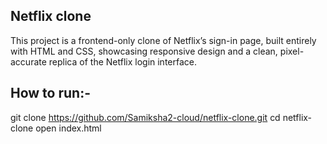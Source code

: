 ## Netflix clone

This project is a frontend-only clone of Netflix’s sign-in page, built entirely with HTML and CSS, showcasing responsive design and a clean, pixel-accurate replica of the Netflix login interface.

## How to run:-
git clone https://github.com/Samiksha2-cloud/netflix-clone.git
cd netflix-clone
open index.html        

